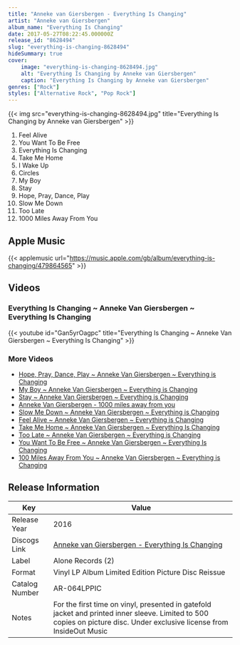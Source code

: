 ```yaml
---
title: "Anneke van Giersbergen - Everything Is Changing"
artist: "Anneke van Giersbergen"
album_name: "Everything Is Changing"
date: 2017-05-27T08:22:45.000000Z
release_id: "8628494"
slug: "everything-is-changing-8628494"
hideSummary: true
cover:
    image: "everything-is-changing-8628494.jpg"
    alt: "Everything Is Changing by Anneke van Giersbergen"
    caption: "Everything Is Changing by Anneke van Giersbergen"
genres: ["Rock"]
styles: ["Alternative Rock", "Pop Rock"]
---
```


{{< img src="everything-is-changing-8628494.jpg" title="Everything Is Changing by Anneke van Giersbergen" >}}

<!-- section break -->

1. Feel Alive
2. You Want To Be Free
3. Everything Is Changing
4. Take Me Home
5. I Wake Up
6. Circles
7. My Boy
8. Stay
9. Hope, Pray, Dance, Play
10. Slow Me Down
11. Too Late
12. 1000 Miles Away From You

<!-- section break -->




## Apple Music
{{< applemusic url="https://music.apple.com/gb/album/everything-is-changing/479864565" >}}





## Videos
### Everything Is Changing ~  Anneke Van Giersbergen ~ Everything Is Changing
{{< youtube id="Gan5yrOagpc" title="Everything Is Changing ~  Anneke Van Giersbergen ~ Everything Is Changing" >}}<br>

### More Videos

- [Hope, Pray, Dance, Play ~ Anneke Van Giersbergen ~  Everything is Changing](https://www.youtube.com/watch?v=O35K6q-B0dk)
- [My Boy ~ Anneke Van Giersbergen ~  Everything is Changing](https://www.youtube.com/watch?v=bkvmTU_3Scg)
- [Stay ~ Anneke Van Giersbergen ~  Everything is Changing](https://www.youtube.com/watch?v=iP3_O60NHOM)
- [Anneke Van Giersbergen - 1000 miles away from you](https://www.youtube.com/watch?v=vOzuj7GjywY)
- [Slow Me Down ~ Anneke Van Giersbergen ~  Everything is Changing](https://www.youtube.com/watch?v=1wq6pbsYk3s)
- [Feel Alive ~ Anneke Van Giersbergen ~  Everything is Changing](https://www.youtube.com/watch?v=XL16bgFtaM4)
- [Take Me Home ~ Anneke Van Giersbergen ~ Everything Is Changing](https://www.youtube.com/watch?v=ymmM8L6oq6k)
- [Too Late ~ Anneke Van Giersbergen ~  Everything is Changing](https://www.youtube.com/watch?v=ke1qj-Kkzfs)
- [You Want To Be Free ~ Anneke Van Giersbergen ~ Everything Is Changing](https://www.youtube.com/watch?v=WgaJrXt12Ls)
- [100 Miles Away From You ~ Anneke Van Giersbergen ~  Everything is Changing](https://www.youtube.com/watch?v=vVubeoyTQo4)


## Release Information
|  Key           | Value                                                |
| ---------------| ---------------------------------------------------- |
| Release Year   | 2016                                   |
| Discogs Link   | [Anneke van Giersbergen - Everything Is Changing](https://www.discogs.com/release/8628494-Anneke-van-Giersbergen-Everything-Is-Changing) |
| Label          | Alone Records (2) |
| Format         | Vinyl LP Album Limited Edition Picture Disc Reissue |
| Catalog Number | AR-064LPPIC |
| Notes | For the first time on vinyl, presented in gatefold jacket and printed inner sleeve. Limited to 500 copies on picture disc. Under exclusive license from InsideOut Music |